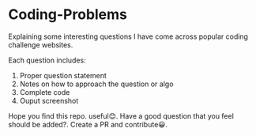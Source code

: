 # Coding-Problems

Explaining some interesting questions I have come across popular coding challenge websites.

Each question includes:
1. Proper question statement
2. Notes on how to approach the question or algo
3. Complete code
4. Ouput screenshot


Hope you find this repo. useful😊. Have a good question that you feel should be added?. Create a PR and contribute😀. 
